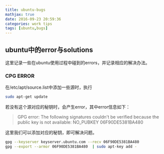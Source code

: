 ```yaml
---
title: ubuntu-bugs
mathjax: true
date: 2016-09-23 20:59:36
categories: work tips
tags: [ubuntu,bugs]
---
```

## ubuntu中的error与solutions
这里记录一些在ubuntu使用过程中碰到的errors，并记录相应的解决办法。
### CPG ERROR
在/etc/apt/source.list中添加一些源时，执行
```bash
sudo apt-get update
```
若没有这个源对应的秘钥时，会产生error，其中error信息如下：
> GPG error:  The following signatures couldn't be verified because the public key is not available: NO_PUBKEY 06F90DE5381BA480

这里我们可以添加对应的秘钥，即可解决问题。
```bash
gpg --keyserver keyserver.ubuntu.com --recv 06F90DE5381BA480
gpg --export --armor 06F90DE5381BA480  | sudo apt-key add -
```